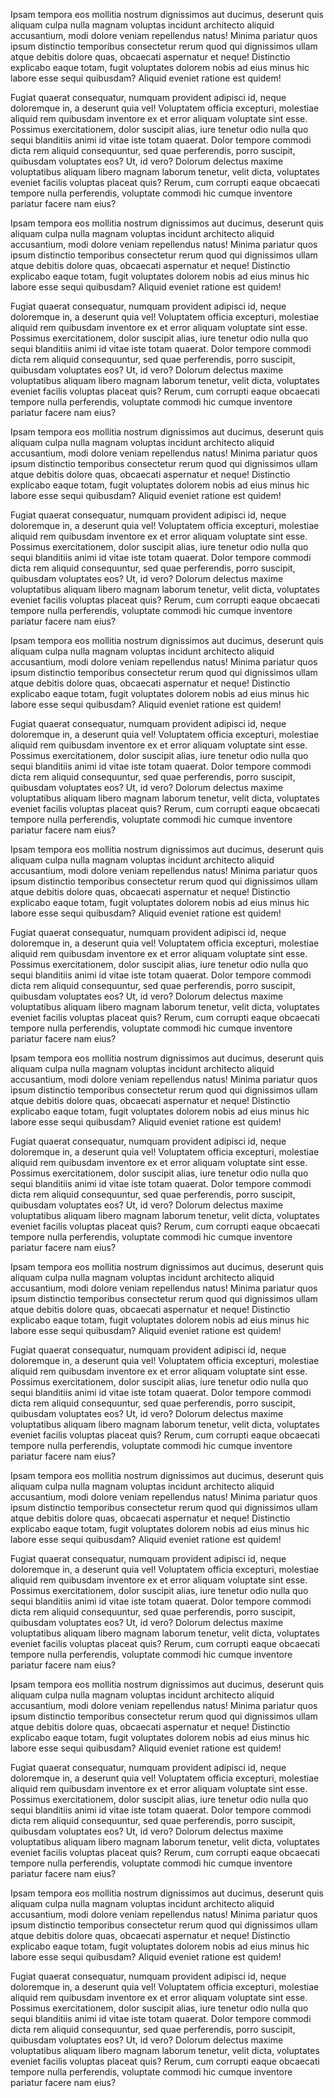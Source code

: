 Ipsam tempora eos mollitia nostrum dignissimos aut ducimus, deserunt quis aliquam culpa nulla magnam voluptas incidunt architecto aliquid accusantium, modi dolore veniam repellendus natus! Minima pariatur quos ipsum distinctio temporibus consectetur rerum quod qui dignissimos ullam atque debitis dolore quas, obcaecati aspernatur et neque! Distinctio explicabo eaque totam, fugit voluptates dolorem nobis ad eius minus hic labore esse sequi quibusdam? Aliquid eveniet ratione est quidem! 

Fugiat quaerat consequatur, numquam provident adipisci id, neque doloremque in, a deserunt quia vel! Voluptatem officia excepturi, molestiae aliquid rem quibusdam inventore ex et error aliquam voluptate sint esse. Possimus exercitationem, dolor suscipit alias, iure tenetur odio nulla quo sequi blanditiis animi id vitae iste totam quaerat. Dolor tempore commodi dicta rem aliquid consequuntur, sed quae perferendis, porro suscipit, quibusdam voluptates eos? Ut, id vero? Dolorum delectus maxime voluptatibus aliquam libero magnam laborum tenetur, velit dicta, voluptates eveniet facilis voluptas placeat quis? Rerum, cum corrupti eaque obcaecati tempore nulla perferendis, voluptate commodi hic cumque inventore pariatur facere nam eius?

Ipsam tempora eos mollitia nostrum dignissimos aut ducimus, deserunt quis aliquam culpa nulla magnam voluptas incidunt architecto aliquid accusantium, modi dolore veniam repellendus natus! Minima pariatur quos ipsum distinctio temporibus consectetur rerum quod qui dignissimos ullam atque debitis dolore quas, obcaecati aspernatur et neque! Distinctio explicabo eaque totam, fugit voluptates dolorem nobis ad eius minus hic labore esse sequi quibusdam? Aliquid eveniet ratione est quidem! 

Fugiat quaerat consequatur, numquam provident adipisci id, neque doloremque in, a deserunt quia vel! Voluptatem officia excepturi, molestiae aliquid rem quibusdam inventore ex et error aliquam voluptate sint esse. Possimus exercitationem, dolor suscipit alias, iure tenetur odio nulla quo sequi blanditiis animi id vitae iste totam quaerat. Dolor tempore commodi dicta rem aliquid consequuntur, sed quae perferendis, porro suscipit, quibusdam voluptates eos? Ut, id vero? Dolorum delectus maxime voluptatibus aliquam libero magnam laborum tenetur, velit dicta, voluptates eveniet facilis voluptas placeat quis? Rerum, cum corrupti eaque obcaecati tempore nulla perferendis, voluptate commodi hic cumque inventore pariatur facere nam eius?

Ipsam tempora eos mollitia nostrum dignissimos aut ducimus, deserunt quis aliquam culpa nulla magnam voluptas incidunt architecto aliquid accusantium, modi dolore veniam repellendus natus! Minima pariatur quos ipsum distinctio temporibus consectetur rerum quod qui dignissimos ullam atque debitis dolore quas, obcaecati aspernatur et neque! Distinctio explicabo eaque totam, fugit voluptates dolorem nobis ad eius minus hic labore esse sequi quibusdam? Aliquid eveniet ratione est quidem! 

Fugiat quaerat consequatur, numquam provident adipisci id, neque doloremque in, a deserunt quia vel! Voluptatem officia excepturi, molestiae aliquid rem quibusdam inventore ex et error aliquam voluptate sint esse. Possimus exercitationem, dolor suscipit alias, iure tenetur odio nulla quo sequi blanditiis animi id vitae iste totam quaerat. Dolor tempore commodi dicta rem aliquid consequuntur, sed quae perferendis, porro suscipit, quibusdam voluptates eos? Ut, id vero? Dolorum delectus maxime voluptatibus aliquam libero magnam laborum tenetur, velit dicta, voluptates eveniet facilis voluptas placeat quis? Rerum, cum corrupti eaque obcaecati tempore nulla perferendis, voluptate commodi hic cumque inventore pariatur facere nam eius?

Ipsam tempora eos mollitia nostrum dignissimos aut ducimus, deserunt quis aliquam culpa nulla magnam voluptas incidunt architecto aliquid accusantium, modi dolore veniam repellendus natus! Minima pariatur quos ipsum distinctio temporibus consectetur rerum quod qui dignissimos ullam atque debitis dolore quas, obcaecati aspernatur et neque! Distinctio explicabo eaque totam, fugit voluptates dolorem nobis ad eius minus hic labore esse sequi quibusdam? Aliquid eveniet ratione est quidem! 

Fugiat quaerat consequatur, numquam provident adipisci id, neque doloremque in, a deserunt quia vel! Voluptatem officia excepturi, molestiae aliquid rem quibusdam inventore ex et error aliquam voluptate sint esse. Possimus exercitationem, dolor suscipit alias, iure tenetur odio nulla quo sequi blanditiis animi id vitae iste totam quaerat. Dolor tempore commodi dicta rem aliquid consequuntur, sed quae perferendis, porro suscipit, quibusdam voluptates eos? Ut, id vero? Dolorum delectus maxime voluptatibus aliquam libero magnam laborum tenetur, velit dicta, voluptates eveniet facilis voluptas placeat quis? Rerum, cum corrupti eaque obcaecati tempore nulla perferendis, voluptate commodi hic cumque inventore pariatur facere nam eius?

Ipsam tempora eos mollitia nostrum dignissimos aut ducimus, deserunt quis aliquam culpa nulla magnam voluptas incidunt architecto aliquid accusantium, modi dolore veniam repellendus natus! Minima pariatur quos ipsum distinctio temporibus consectetur rerum quod qui dignissimos ullam atque debitis dolore quas, obcaecati aspernatur et neque! Distinctio explicabo eaque totam, fugit voluptates dolorem nobis ad eius minus hic labore esse sequi quibusdam? Aliquid eveniet ratione est quidem! 

Fugiat quaerat consequatur, numquam provident adipisci id, neque doloremque in, a deserunt quia vel! Voluptatem officia excepturi, molestiae aliquid rem quibusdam inventore ex et error aliquam voluptate sint esse. Possimus exercitationem, dolor suscipit alias, iure tenetur odio nulla quo sequi blanditiis animi id vitae iste totam quaerat. Dolor tempore commodi dicta rem aliquid consequuntur, sed quae perferendis, porro suscipit, quibusdam voluptates eos? Ut, id vero? Dolorum delectus maxime voluptatibus aliquam libero magnam laborum tenetur, velit dicta, voluptates eveniet facilis voluptas placeat quis? Rerum, cum corrupti eaque obcaecati tempore nulla perferendis, voluptate commodi hic cumque inventore pariatur facere nam eius?

Ipsam tempora eos mollitia nostrum dignissimos aut ducimus, deserunt quis aliquam culpa nulla magnam voluptas incidunt architecto aliquid accusantium, modi dolore veniam repellendus natus! Minima pariatur quos ipsum distinctio temporibus consectetur rerum quod qui dignissimos ullam atque debitis dolore quas, obcaecati aspernatur et neque! Distinctio explicabo eaque totam, fugit voluptates dolorem nobis ad eius minus hic labore esse sequi quibusdam? Aliquid eveniet ratione est quidem! 

Fugiat quaerat consequatur, numquam provident adipisci id, neque doloremque in, a deserunt quia vel! Voluptatem officia excepturi, molestiae aliquid rem quibusdam inventore ex et error aliquam voluptate sint esse. Possimus exercitationem, dolor suscipit alias, iure tenetur odio nulla quo sequi blanditiis animi id vitae iste totam quaerat. Dolor tempore commodi dicta rem aliquid consequuntur, sed quae perferendis, porro suscipit, quibusdam voluptates eos? Ut, id vero? Dolorum delectus maxime voluptatibus aliquam libero magnam laborum tenetur, velit dicta, voluptates eveniet facilis voluptas placeat quis? Rerum, cum corrupti eaque obcaecati tempore nulla perferendis, voluptate commodi hic cumque inventore pariatur facere nam eius?

Ipsam tempora eos mollitia nostrum dignissimos aut ducimus, deserunt quis aliquam culpa nulla magnam voluptas incidunt architecto aliquid accusantium, modi dolore veniam repellendus natus! Minima pariatur quos ipsum distinctio temporibus consectetur rerum quod qui dignissimos ullam atque debitis dolore quas, obcaecati aspernatur et neque! Distinctio explicabo eaque totam, fugit voluptates dolorem nobis ad eius minus hic labore esse sequi quibusdam? Aliquid eveniet ratione est quidem! 

Fugiat quaerat consequatur, numquam provident adipisci id, neque doloremque in, a deserunt quia vel! Voluptatem officia excepturi, molestiae aliquid rem quibusdam inventore ex et error aliquam voluptate sint esse. Possimus exercitationem, dolor suscipit alias, iure tenetur odio nulla quo sequi blanditiis animi id vitae iste totam quaerat. Dolor tempore commodi dicta rem aliquid consequuntur, sed quae perferendis, porro suscipit, quibusdam voluptates eos? Ut, id vero? Dolorum delectus maxime voluptatibus aliquam libero magnam laborum tenetur, velit dicta, voluptates eveniet facilis voluptas placeat quis? Rerum, cum corrupti eaque obcaecati tempore nulla perferendis, voluptate commodi hic cumque inventore pariatur facere nam eius?

Ipsam tempora eos mollitia nostrum dignissimos aut ducimus, deserunt quis aliquam culpa nulla magnam voluptas incidunt architecto aliquid accusantium, modi dolore veniam repellendus natus! Minima pariatur quos ipsum distinctio temporibus consectetur rerum quod qui dignissimos ullam atque debitis dolore quas, obcaecati aspernatur et neque! Distinctio explicabo eaque totam, fugit voluptates dolorem nobis ad eius minus hic labore esse sequi quibusdam? Aliquid eveniet ratione est quidem! 

Fugiat quaerat consequatur, numquam provident adipisci id, neque doloremque in, a deserunt quia vel! Voluptatem officia excepturi, molestiae aliquid rem quibusdam inventore ex et error aliquam voluptate sint esse. Possimus exercitationem, dolor suscipit alias, iure tenetur odio nulla quo sequi blanditiis animi id vitae iste totam quaerat. Dolor tempore commodi dicta rem aliquid consequuntur, sed quae perferendis, porro suscipit, quibusdam voluptates eos? Ut, id vero? Dolorum delectus maxime voluptatibus aliquam libero magnam laborum tenetur, velit dicta, voluptates eveniet facilis voluptas placeat quis? Rerum, cum corrupti eaque obcaecati tempore nulla perferendis, voluptate commodi hic cumque inventore pariatur facere nam eius?

Ipsam tempora eos mollitia nostrum dignissimos aut ducimus, deserunt quis aliquam culpa nulla magnam voluptas incidunt architecto aliquid accusantium, modi dolore veniam repellendus natus! Minima pariatur quos ipsum distinctio temporibus consectetur rerum quod qui dignissimos ullam atque debitis dolore quas, obcaecati aspernatur et neque! Distinctio explicabo eaque totam, fugit voluptates dolorem nobis ad eius minus hic labore esse sequi quibusdam? Aliquid eveniet ratione est quidem! 

Fugiat quaerat consequatur, numquam provident adipisci id, neque doloremque in, a deserunt quia vel! Voluptatem officia excepturi, molestiae aliquid rem quibusdam inventore ex et error aliquam voluptate sint esse. Possimus exercitationem, dolor suscipit alias, iure tenetur odio nulla quo sequi blanditiis animi id vitae iste totam quaerat. Dolor tempore commodi dicta rem aliquid consequuntur, sed quae perferendis, porro suscipit, quibusdam voluptates eos? Ut, id vero? Dolorum delectus maxime voluptatibus aliquam libero magnam laborum tenetur, velit dicta, voluptates eveniet facilis voluptas placeat quis? Rerum, cum corrupti eaque obcaecati tempore nulla perferendis, voluptate commodi hic cumque inventore pariatur facere nam eius?

Ipsam tempora eos mollitia nostrum dignissimos aut ducimus, deserunt quis aliquam culpa nulla magnam voluptas incidunt architecto aliquid accusantium, modi dolore veniam repellendus natus! Minima pariatur quos ipsum distinctio temporibus consectetur rerum quod qui dignissimos ullam atque debitis dolore quas, obcaecati aspernatur et neque! Distinctio explicabo eaque totam, fugit voluptates dolorem nobis ad eius minus hic labore esse sequi quibusdam? Aliquid eveniet ratione est quidem! 

Fugiat quaerat consequatur, numquam provident adipisci id, neque doloremque in, a deserunt quia vel! Voluptatem officia excepturi, molestiae aliquid rem quibusdam inventore ex et error aliquam voluptate sint esse. Possimus exercitationem, dolor suscipit alias, iure tenetur odio nulla quo sequi blanditiis animi id vitae iste totam quaerat. Dolor tempore commodi dicta rem aliquid consequuntur, sed quae perferendis, porro suscipit, quibusdam voluptates eos? Ut, id vero? Dolorum delectus maxime voluptatibus aliquam libero magnam laborum tenetur, velit dicta, voluptates eveniet facilis voluptas placeat quis? Rerum, cum corrupti eaque obcaecati tempore nulla perferendis, voluptate commodi hic cumque inventore pariatur facere nam eius?

